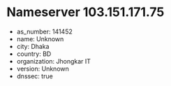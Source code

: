# Nameserver 103.151.171.75

* as_number: 141452
* name: Unknown
* city: Dhaka
* country: BD
* organization: Jhongkar IT
* version: Unknown
* dnssec: true
